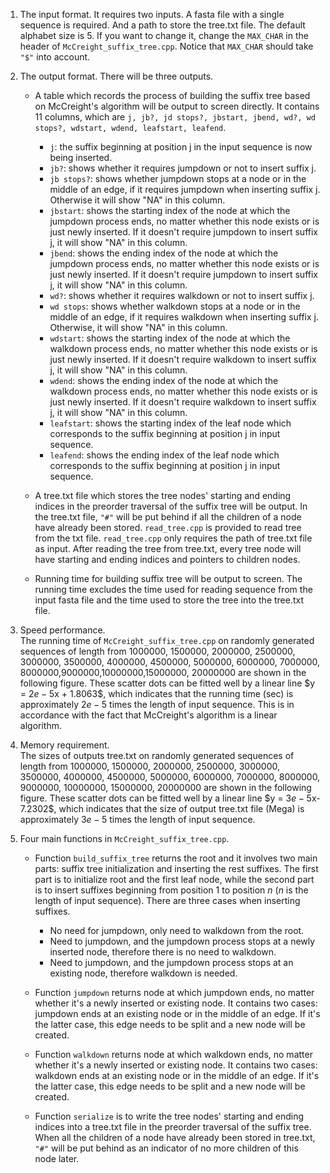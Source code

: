 1. The input format.
   It requires two inputs. A fasta file with a single sequence is required. And a path to store the tree.txt file. The default alphabet size is 5. If you want to change it, change the `MAX_CHAR` in the header of `McCreight_suffix_tree.cpp`. Notice that `MAX_CHAR` should take `"$"` into account.

2. The output format.
   There will be three outputs.        
      
     * A table which records the process of building the suffix tree based on McCreight's algorithm will be output to screen directly. It contains 11 columns, which are `j, jb?, jd stops?, jbstart, jbend, wd?, wd stops?, wdstart, wdend, leafstart, leafend`.
    
        + `j`: the suffix beginning at position j in the input sequence is now being inserted.
        + `jb?`: shows whether it requires jumpdown or not to insert suffix j. 
        + `jb stops?`: shows whether jumpdown stops at a node or in the middle of an edge, if it requires jumpdown when inserting suffix j. Otherwise it will show "NA" in this column.
        + `jbstart`: shows the starting index of the node at which the jumpdown process ends, no matter whether this node exists or is just newly inserted. If it doesn't require jumpdown to insert suffix j, it will show "NA" in this column.
        + `jbend`: shows the ending index of the node at which the jumpdown process ends, no matter whether this node exists or is just newly inserted. If it doesn't require jumpdown to insert suffix j, it will show "NA" in this column.
        + `wd?`: shows whether it requires walkdown or not to insert suffix j.
        + `wd stops`: shows whether walkdown stops at a node or in the middle of an edge, if it requires walkdown when inserting suffix j. Otherwise, it will show "NA" in this column.
        + `wdstart`: shows the starting index of the node at which the walkdown process ends, no matter whether this node exists or is just newly inserted. If it doesn't require walkdown to insert suffix j, it will show "NA" in this column.
        + `wdend`: shows the ending index of the node at which the walkdown process ends, no matter whether this node exists or is just newly inserted. If it doesn't require walkdown to insert suffix j, it will show "NA" in this column.
        + `leafstart`: shows the starting index of the leaf node which corresponds to the suffix beginning at position j in input sequence.
        + `leafend`: shows the ending index of the leaf node which corresponds to the suffix beginning at position j in input sequence.    
   * A tree.txt file which stores the tree nodes' starting and ending indices in the preorder traversal of the suffix tree will be output. In the tree.txt file, `"#"` will be put behind if all the children of a node have already been stored. `read_tree.cpp` is provided to read tree from the txt file. `read_tree.cpp` only requires the path of tree.txt file as input. After reading the tree from tree.txt, every tree node will have starting and ending indices and pointers to children nodes. 
   * Running time for building suffix tree will be output to screen. The running time excludes the time used for reading sequence from the input fasta file and the time used to store the tree into the tree.txt file. 

  
3. Speed performance.   
   The running time of `McCreight_suffix_tree.cpp` on randomly generated sequences of length from 1000000, 1500000, 2000000, 2500000, 3000000, 3500000, 4000000, 4500000, 5000000, 6000000, 7000000, 8000000,9000000,10000000,15000000, 20000000 are shown in the following figure. These scatter dots can be fitted well by a linear line $y = $2e-5$x + 1.8063$, which indicates that the running time (sec) is approximately $2e-5$ times the length of input sequence. This is in accordance with the fact that McCreight's algorithm is a linear algorithm.    

4. Memory requirement.   
   The sizes of outputs tree.txt on randomly generated sequences of length from 1000000, 1500000, 2000000, 2500000, 3000000, 3500000, 4000000, 4500000, 5000000, 6000000, 7000000, 8000000, 9000000, 10000000, 15000000, 20000000 are shown in the following figure. These scatter dots can be fitted well by a linear line $y = $3e-5$x-7.2302$, which indicates that the size of output tree.txt file (Mega) is approximately $3e-5$ times the length of input sequence. 

5. Four main functions in `McCreight_suffix_tree.cpp`.
    * Function `build_suffix_tree` returns the root and it involves two main parts: suffix tree initialization and inserting the rest suffixes. The first part is to initialize root and the first leaf node, while the second part is to insert suffixes beginning from position 1 to position $n$ ($n$ is the length of input sequence). There are three cases when inserting suffixes.
          
        + No need for jumpdown, only need to walkdown from the root.
        + Need to jumpdown, and the jumpdown process stops at a newly inserted node, therefore there is no need to walkdown.
        + Need to jumpdown, and the jumpdown process stops at an existing node, therefore walkdown is needed.   
    * Function `jumpdown` returns node at which jumpdown ends, no matter whether it's a newly inserted or existing node. It contains two cases: jumpdown ends at an existing node or in the middle of an edge. If it's the latter case, this edge needs to be split and a new node will be created.
    * Function `walkdown` returns node at which walkdown ends, no matter whether it's a newly inserted or existing node. It contains two cases: walkdown ends at an existing node or in the middle of an edge. If it's the latter case, this edge needs to be split and a new node will be created.
    * Function `serialize` is to write the tree nodes' starting and ending indices into a tree.txt file in the preorder traversal of the suffix tree. When all the children of a node have already been stored in tree.txt, `"#"` will be put behind as an indicator of no more children of this node later.



